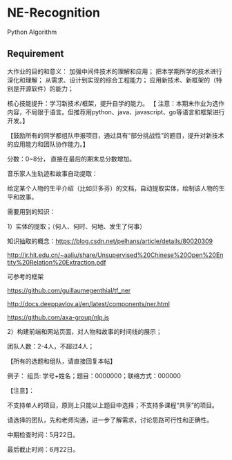 # NE-Recognition
Python Algorithm
## Requirement
大作业的目的和意义：
     加强中间件技术的理解和应用；
      把本学期所学的技术进行深化和理解；
      从需求、设计到实现的综合工程能力；
      应用新技术、新框架的（特别是开源软件）的能力；

    
核心技能提升：学习新技术/框架，提升自学的能力。
【 注意：本期末作业为选作内容，不局限于语言。但推荐用python、java、javascript、go等语言和框架进行开发。】

 

【鼓励所有的同学都组队申报项目，通过具有“部分挑战性”的题目，提升对新技术的应用能力和团队协作能力。】

分数：0~8分， 直接在最后的期末总分数增加。

 

音乐家人生轨迹和故事自动提取：

给定某个人物的生平介绍（比如贝多芬）的文档，自动提取实体，绘制该人物的生平和故事。

需要用到的知识：

1）实体的提取；（何人、何时、何地、发生了何事）

知识抽取的概念：https://blog.csdn.net/pelhans/article/details/80020309

http://ir.hit.edu.cn/~aaliu/share/Unsupervised%20Chinese%20Open%20Entity%20Relation%20Extraction.pdf

可参考的框架

https://github.com/guillaumegenthial/tf_ner

http://docs.deeppavlov.ai/en/latest/components/ner.html

https://github.com/axa-group/nlp.js

2）构建前端和网站页面，对人物和故事的时间线的展示；

 


团队人数：2-4人，不超过4人；

【所有的选题和组队，请直接回复本帖】

例子： 组员: 学号+姓名；题目：0000000；联络方式：000000

 

【注意】：

不支持单人的项目，原则上只能以上题目中选择；不支持多课程“共享”的项目。

请选择的团队，先和老师沟通，进一步了解需求，讨论思路可行性和正确性。

 

中期检查时间：5月22日。

最后截止时间：6月22日。